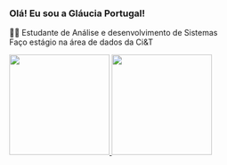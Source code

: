 ### Olá! Eu sou a Gláucia Portugal!
  
👩‍🎓 Estudante de Análise e desenvolvimento de Sistemas <br> 
   Faço estágio na área de dados da Ci&T

<div>
  <a href="https://github.com/glauciaportugal">
  <img height="180em" src="https://github-readme-stats.vercel.app/api?username=glauciaportugal&show_icons=true&theme=dracula&include_all_commits=true&count_private=true"/>
  <img height="180em" src="https://github-readme-stats.vercel.app/api/top-langs/?username=glauciaportugal&layout=compact&langs_count=7&theme=dracula"/>
</div>

 
##
 
